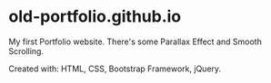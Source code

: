 # old-portfolio.github.io

My first Portfolio website. There's some Parallax Effect and Smooth Scrolling.

Created with:
HTML, CSS, Bootstrap Framework, jQuery.

